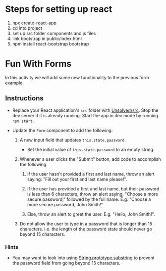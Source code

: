 # Steps for setting up react 
1) npx create-react-app 
2) cd into project
3) set up src folder components and js files
4) link bootstrap in public/index.html <link rel="stylesheet" href="https://cdnjs.cloudflare.com/ajax/libs/twitter-bootstrap/4.0.0/css bootstrap.min.css"/>
5) npm install react-bootstrap bootstrap


# Fun With Forms

In this activity we will add some new functionality to the previous form example.

## Instructions

* Replace your React application's `src` folder with [Unsolved/src](Unsolved/src). Stop the dev server if it is already running. Start the app in dev mode by running `npm start`.

* Update the `Form` component to add the following:

  1. A new input field that updates `this.state.password`. 
  
     * Set the initial value of `this.state.password` to an empty string.

  2. Whenever a user clicks the "Submit" button, add code to accomplish the following:

     1. If the user hasn't provided a first and last name, throw an alert saying: "Fill out your first and last name please!".

     2. If the user has provided a first and last name, but their password is less than 6 characters, throw an alert saying, "Choose a more secure password," followed by the full name. E.g. "Choose a more secure password, John Smith!"

     3. Else, throw an alert to greet the user. E.g. "Hello, John Smith!".
  
  3. Do not allow the user to type in a password that is longer than 15 characters. i.e. the length of the password state should never go beyond 15 characters.

### Hints 

* You may want to look into using [String.prototype.substring](https://developer.mozilla.org/en-US/docs/Web/JavaScript/Reference/Global_Objects/String/substring) to prevent the password field from going beyond 15 characters.
